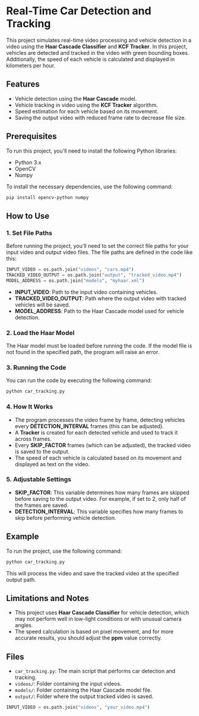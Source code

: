 # Real-Time Car Detection and Tracking

This project simulates real-time video processing and vehicle detection in a video using the **Haar Cascade Classifier** and **KCF Tracker**. In this project, vehicles are detected and tracked in the video with green bounding boxes. Additionally, the speed of each vehicle is calculated and displayed in kilometers per hour.

## Features

- Vehicle detection using the **Haar Cascade** model.
- Vehicle tracking in video using the **KCF Tracker** algorithm.
- Speed estimation for each vehicle based on its movement.
- Saving the output video with reduced frame rate to decrease file size.

## Prerequisites

To run this project, you'll need to install the following Python libraries:

- Python 3.x
- OpenCV
- Numpy

To install the necessary dependencies, use the following command:

```bash
pip install opencv-python numpy
```

## How to Use

### 1. Set File Paths

Before running the project, you'll need to set the correct file paths for your input video and output video files. The file paths are defined in the code like this:

```python
INPUT_VIDEO = os.path.join("videos", "cars.mp4")
TRACKED_VIDEO_OUTPUT = os.path.join("output", "tracked_video.mp4")
MODEL_ADDRESS = os.path.join("models", "myhaar.xml")
```

- **INPUT_VIDEO**: Path to the input video containing vehicles.
- **TRACKED_VIDEO_OUTPUT**: Path where the output video with tracked vehicles will be saved.
- **MODEL_ADDRESS**: Path to the Haar Cascade model used for vehicle detection.

### 2. Load the Haar Model

The Haar model must be loaded before running the code. If the model file is not found in the specified path, the program will raise an error.

### 3. Running the Code

You can run the code by executing the following command:

```bash
python car_tracking.py
```

### 4. How It Works

- The program processes the video frame by frame, detecting vehicles every **DETECTION_INTERVAL** frames (this can be adjusted).
- A **Tracker** is created for each detected vehicle and used to track it across frames.
- Every **SKIP_FACTOR** frames (which can be adjusted), the tracked video is saved to the output.
- The speed of each vehicle is calculated based on its movement and displayed as text on the video.

### 5. Adjustable Settings

- **SKIP_FACTOR**: This variable determines how many frames are skipped before saving to the output video. For example, if set to 2, only half of the frames are saved.
- **DETECTION_INTERVAL**: This variable specifies how many frames to skip before performing vehicle detection.

## Example

To run the project, use the following command:

```bash
python car_tracking.py
```

This will process the video and save the tracked video at the specified output path.

## Limitations and Notes

- This project uses **Haar Cascade Classifier** for vehicle detection, which may not perform well in low-light conditions or with unusual camera angles.
- The speed calculation is based on pixel movement, and for more accurate results, you should adjust the **ppm** value correctly.

## Files

- `car_tracking.py`: The main script that performs car detection and tracking.
- `videos/`: Folder containing the input videos.
- `models/`: Folder containing the Haar Cascade model file.
- `output/`: Folder where the output tracked video is saved.



```python
INPUT_VIDEO = os.path.join("videos", "your_video.mp4")
```


